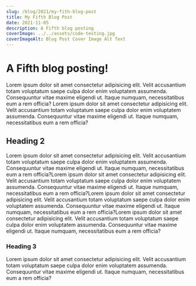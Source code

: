 ```yaml
---
slug: /blog/2021/my-fith-blog-post
title: My Fifth Blog Post
date: 2021-11-05
description: A Fifth blog posting
coverImage: ../../assets/code-testing.jpg
coverImageAlt: Blog Post Cover Image Alt Text
---
```

# A Fifth blog posting!

Lorem ipsum dolor sit amet consectetur adipisicing elit. Velit accusantium totam voluptatum saepe culpa dolor enim voluptatem assumenda. Consequuntur vitae maxime eligendi ut. Itaque numquam, necessitatibus eum a rem officia? Lorem ipsum dolor sit amet consectetur adipisicing elit. Velit accusantium totam voluptatum saepe culpa dolor enim voluptatem assumenda. Consequuntur vitae maxime eligendi ut. Itaque numquam, necessitatibus eum a rem officia?

## Heading 2

Lorem ipsum dolor sit amet consectetur adipisicing elit. Velit accusantium totam voluptatum saepe culpa dolor enim voluptatem assumenda. Consequuntur vitae maxime eligendi ut. Itaque numquam, necessitatibus eum a rem officia?Lorem ipsum dolor sit amet consectetur adipisicing elit. Velit accusantium totam voluptatum saepe culpa dolor enim voluptatem assumenda. Consequuntur vitae maxime eligendi ut. Itaque numquam, necessitatibus eum a rem officia?Lorem ipsum dolor sit amet consectetur adipisicing elit. Velit accusantium totam voluptatum saepe culpa dolor enim voluptatem assumenda. Consequuntur vitae maxime eligendi ut. Itaque numquam, necessitatibus eum a rem officia?Lorem ipsum dolor sit amet consectetur adipisicing elit. Velit accusantium totam voluptatum saepe culpa dolor enim voluptatem assumenda. Consequuntur vitae maxime eligendi ut. Itaque numquam, necessitatibus eum a rem officia?

### Heading 3

Lorem ipsum dolor sit amet consectetur adipisicing elit. Velit accusantium totam voluptatum saepe culpa dolor enim voluptatem assumenda. Consequuntur vitae maxime eligendi ut. Itaque numquam, necessitatibus eum a rem officia?